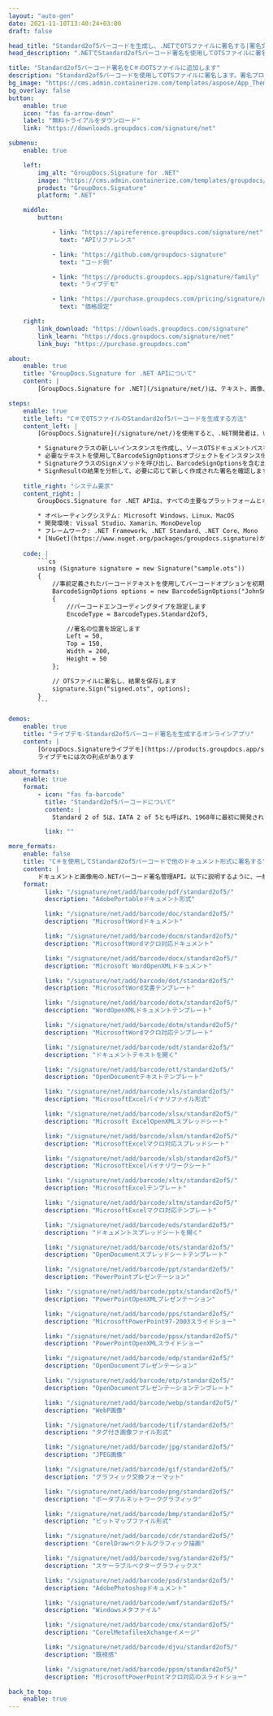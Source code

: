 ```yaml
---
layout: "auto-gen"
date: 2021-11-10T13:40:24+03:00
draft: false

head_title: "Standard2of5バーコードを生成し、.NETでOTSファイルに署名する|署名文書"
head_description: ".NETでStandard2of5バーコード署名を使用してOTSファイルに署名する-人気のあるビジネスドキュメントや画像ファイル形式にバーコードを追加する."

title: "Standard2of5バーコード署名をC＃のOTSファイルに追加します"
description: "Standard2of5バーコードを使用してOTSファイルに署名します。署名プロパティを操作し、ニーズに合ったドキュメント内で高度な署名オプションを設定します."
bg_image: "https://cms.admin.containerize.com/templates/aspose/App_Themes/V3/images/bg/header1.png"
bg_overlay: false
button:
    enable: true
    icon: "fas fa-arrow-down"
    label: "無料トライアルをダウンロード"
    link: "https://downloads.groupdocs.com/signature/net"

submenu:
    enable: true

    left:
        img_alt: "GroupDocs.Signature for .NET"
        image: "https://cms.admin.containerize.com/templates/groupdocs/images/product-logos/90x90-noborder/groupdocs-signature-net.png"
        product: "GroupDocs.Signature"
        platform: ".NET"

    middle:
        button:

            - link: "https://apireference.groupdocs.com/signature/net"
              text: "APIリファレンス"

            - link: "https://github.com/groupdocs-signature"
              text: "コード例"

            - link: "https://products.groupdocs.app/signature/family"
              text: "ライブデモ"

            - link: "https://purchase.groupdocs.com/pricing/signature/net"
              text: "価格設定"

    right:
        link_download: "https://downloads.groupdocs.com/signature"
        link_learn: "https://docs.groupdocs.com/signature/net"
        link_buy: "https://purchase.groupdocs.com"

about:
    enable: true
    title: "GroupDocs.Signature for .NET APIについて"
    content: |
        [GroupDocs.Signature for .NET](/signature/net/)は、テキスト、画像、バーコード、スタンプ、フォームフィールド、QRコード、メタデータなどのさまざまな署名タイプを使用してデジタルドキュメントに電子署名するネイティブ.NETAPIです。ユーザーは、PDF、Microsoft Word、Excelワークシート、PowerPointプレゼンテーション、Adobe Photoshop、メタファイル、および画像ファイル形式内のデジタル署名を追加、編集、検証、削除、および検索でき、必要に応じて署名プロパティをカスタマイズするための追加サポートがあります。

steps:
    enable: true
    title_left: "C＃でOTSファイルのStandard2of5バーコードを生成する方法"
    content_left: |
        [GroupDocs.Signature](/signature/net/)を使用すると、.NET開発者は、いくつかの簡単な手順を実行することで、アプリケーション内のOTSファイルにStandard2of5バーコードを簡単に追加できます。

        * Signatureクラスの新しいインスタンスを作成し、ソースOTSドキュメントパスをコンストラクターパラメーターとして渡します。
        * 必要なテキストを使用してBarcodeSignOptionsオブジェクトをインスタンス化し、EncodeTypeプロパティをStandard2of5に設定します。
        * SignatureクラスのSignメソッドを呼び出し、BarcodeSignOptionsを含む出力OTSファイル名を渡します。
        * SignResultの結果を分析して、必要に応じて新しく作成された署名を確認します。
        
    title_right: "システム要求"
    content_right: |
        GroupDocs.Signature for .NET APIは、すべての主要なプラットフォームとオペレーティングシステムでサポートされています。以下のコードを実行する前に、システムに次の前提条件がインストールされていることを確認してください。

        * オペレーティングシステム: Microsoft Windows、Linux、MacOS
        * 開発環境: Visual Studio、Xamarin、MonoDevelop
        * フレームワーク: .NET Framework、.NET Standard、.NET Core、Mono
        * [NuGet](https://www.nuget.org/packages/groupdocs.signature)からGroupDocs.Signaturefor.NETの最新バージョンをダウンロードします
        
    code: |
        ```cs
        using (Signature signature = new Signature("sample.ots"))
        {
            //事前定義されたバーコードテキストを使用してバーコードオプションを初期化します
            BarcodeSignOptions options = new BarcodeSignOptions("JohnSmith")
            {
                //バーコードエンコーディングタイプを設定します
                EncodeType = BarcodeTypes.Standard2of5,

                //署名の位置を設定します
                Left = 50,
                Top = 150,
                Width = 200,
                Height = 50
            };

            // OTSファイルに署名し、結果を保存します 
            signature.Sign("signed.ots", options);
        }
        ```
        
demos:
    enable: true
    title: "ライブデモ-Standard2of5バーコード署名を生成するオンラインアプリ"
    content: |
        [GroupDocs.Signatureライブデモ](https://products.groupdocs.app/signature/family)サイトにアクセスして、今すぐStandard2of5バーコードをOTSファイルに追加してください。  
        ライブデモには次の利点があります
        
about_formats:
    enable: true
    format:
        - icon: "fas fa-barcode"
          title: "Standard2of5バーコードについて"
          content: |
            Standard 2 of 5は、IATA 2 of 5とも呼ばれ、1968年に最初に開発されたCode 2 of 5シンボルファミリーのメンバーです。これは、国際航空運送協会（IATA）によって航空会社の処理に使用されています。貨物。 Standard 2 of 5シンボルのスペースは固定幅であるため、情報のエンコードにはバーのみが使用されます。 2 of 5の名前は、各文字のエンコードに使用される5つのバーのうち、2つが幅が広く、3つが幅が狭いという事実に由来しています。

          link: ""

more_formats:
    enable: false
    title: "C＃を使用してStandard2of5バーコードで他のドキュメント形式に署名する"
    content: |
        ドキュメントと画像用の.NETバーコード署名管理API。以下に説明するように、一般的なファイル形式のいくつかにバーコード署名を追加します。
    format: 
          link: "/signature/net/add/barcode/pdf/standard2of5/"
          description: "AdobePortableドキュメント形式"

          link: "/signature/net/add/barcode/doc/standard2of5/"
          description: "MicrosoftWordドキュメント"

          link: "/signature/net/add/barcode/docm/standard2of5/"
          description: "MicrosoftWordマクロ対応ドキュメント"

          link: "/signature/net/add/barcode/docx/standard2of5/"
          description: "Microsoft WordOpenXMLドキュメント"

          link: "/signature/net/add/barcode/dot/standard2of5/"
          description: "MicrosoftWord文書テンプレート"

          link: "/signature/net/add/barcode/dotx/standard2of5/"
          description: "WordOpenXMLドキュメントテンプレート"

          link: "/signature/net/add/barcode/dotm/standard2of5/"
          description: "MicrosoftWordマクロ対応テンプレート"       

          link: "/signature/net/add/barcode/odt/standard2of5/"
          description: "ドキュメントテキストを開く"

          link: "/signature/net/add/barcode/ott/standard2of5/"
          description: "OpenDocumentテキストテンプレート"

          link: "/signature/net/add/barcode/xls/standard2of5/"
          description: "MicrosoftExcelバイナリファイル形式"

          link: "/signature/net/add/barcode/xlsx/standard2of5/"
          description: "Microsoft ExcelOpenXMLスプレッドシート"

          link: "/signature/net/add/barcode/xlsm/standard2of5/"
          description: "MicrosoftExcelマクロ対応スプレッドシート"

          link: "/signature/net/add/barcode/xlsb/standard2of5/"
          description: "MicrosoftExcelバイナリワークシート"

          link: "/signature/net/add/barcode/xltx/standard2of5/"
          description: "MicrosoftExcelテンプレート"

          link: "/signature/net/add/barcode/xltm/standard2of5/"
          description: "MicrosoftExcelマクロ対応テンプレート"

          link: "/signature/net/add/barcode/ods/standard2of5/"
          description: "ドキュメントスプレッドシートを開く"

          link: "/signature/net/add/barcode/ots/standard2of5/"
          description: "OpenDocumentスプレッドシートテンプレート"

          link: "/signature/net/add/barcode/ppt/standard2of5/"
          description: "PowerPointプレゼンテーション"

          link: "/signature/net/add/barcode/pptx/standard2of5/"
          description: "PowerPointOpenXMLプレゼンテーション"

          link: "/signature/net/add/barcode/pps/standard2of5/"
          description: "MicrosoftPowerPoint97-2003スライドショー"

          link: "/signature/net/add/barcode/ppsx/standard2of5/"
          description: "PowerPointOpenXMLスライドショー"                              

          link: "/signature/net/add/barcode/odp/standard2of5/"
          description: "OpenDocumentプレゼンテーション"

          link: "/signature/net/add/barcode/otp/standard2of5/"
          description: "OpenDocumentプレゼンテーションテンプレート"

          link: "/signature/net/add/barcode/webp/standard2of5/"
          description: "WebP画像"

          link: "/signature/net/add/barcode/tif/standard2of5/"
          description: "タグ付き画像ファイル形式"

          link: "/signature/net/add/barcode/jpg/standard2of5/"
          description: "JPEG画像"

          link: "/signature/net/add/barcode/gif/standard2of5/"
          description: "グラフィック交換フォーマット"

          link: "/signature/net/add/barcode/png/standard2of5/"
          description: "ポータブルネットワークグラフィック"

          link: "/signature/net/add/barcode/bmp/standard2of5/"
          description: "ビットマップファイル形式"

          link: "/signature/net/add/barcode/cdr/standard2of5/"
          description: "CorelDrawベクトルグラフィック描画"

          link: "/signature/net/add/barcode/svg/standard2of5/"
          description: "スケーラブルベクターグラフィックス"

          link: "/signature/net/add/barcode/psd/standard2of5/"
          description: "AdobePhotoshopドキュメント"

          link: "/signature/net/add/barcode/wmf/standard2of5/"
          description: "Windowsメタファイル"        

          link: "/signature/net/add/barcode/cmx/standard2of5/"
          description: "CorelMetafileeXchangeイメージ"

          link: "/signature/net/add/barcode/djvu/standard2of5/"
          description: "既視感"

          link: "/signature/net/add/barcode/ppsm/standard2of5/"
          description: "MicrosoftPowerPointマクロ対応のスライドショー"

back_to_top:
    enable: true
---
```

